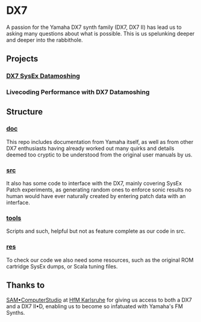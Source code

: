 # DX7

A passion for the Yamaha DX7 synth family (DX7, DX7 II) has lead us to asking many questions about what is possible. This is us spelunking deeper and deeper into the rabbithole.

## Projects

### [DX7 SysEx Datamoshing](./src/DX7-II-data-moshing/)

### Livecoding Performance with DX7 Datamoshing

## Structure

### [doc](./doc/)

This repo includes documentation from Yamaha itself, as well as from other DX7 enthusiasts having already worked out many quirks and details deemed too cryptic to be understood from the original user manuals by us.

### [src](./src/)

It also has some code to interface with the DX7, mainly covering SysEx Patch experiments, as generating random ones to enforce sonic results no human would have ever naturally created by entering patch data with an interface.

### [tools](./tools/)

Scripts and such, helpful but not as feature complete as our code in src.

### [res](./res/)

To check our code we also need some resources, such as the original ROM cartridge SysEx dumps, or Scala tuning files.

## Thanks to

[SAM•ComputerStudio](https://hfm-karlsruhe.de/hochschule/einrichtungen/samcomputerstudio) at [HfM Karlsruhe](https://hfm-karlsruhe.de/) for giving us access to both a DX7 and a DX7 II•D, enabling us to become so infatuated with Yamaha's FM Synths.
